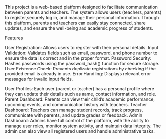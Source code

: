 This project is a web-based platform designed to facilitate communication between parents and teachers. The system allows users (teachers,
parents) to register,securely log in, and manage their personal information. Through this platform, parents and teachers
can easily stay connected, share updates, and ensure the well-being and academic progress of students.

Features

User Registration: Allows users to register with their personal details.
Input Validation: Validates fields such as email, password, and phone number to ensure the data is correct and in the proper format.
Password Security: Hashes passwords using the password_hash() function for secure storage.
User Existence Check: Prevents duplicate registrations by checking if the provided email is already in use.
Error Handling: Displays relevant error messages for invalid input fields.

User Profiles: Each user (parent or teacher) has a personal profile where they can update their details such as name, contact information, and role.
Parent Dashboard: Parents can view their child’s academic performance, upcoming events, and communication history with teachers.
Teacher Dashboard: Teachers can manage student records, track progress, communicate with parents, and update grades or feedback.
Admin Dashboard: Admins have full control of the platform, with the ability to manage user roles, monitor system
activity, and maintain data integrity. The admin can also view all registered users and handle administrative tasks.
